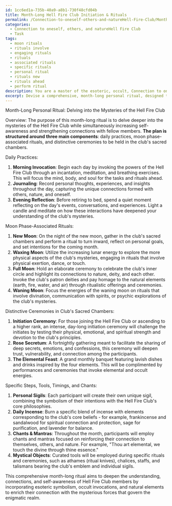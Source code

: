 ```yaml
---
id: 1cc6ed1a-735b-40a9-a8b1-730f48cfd04b
title: Month-Long Hell Fire Club Initiation & Rituals
permalink: /Connection-to-oneself-others-and-natureHell-Fire-Club/Month-Long-Hell-Fire-Club-Initiation-Rituals/
categories:
  - Connection to oneself, others, and natureHell Fire Club
  - Task
tags:
  - moon rituals
  - rituals involve
  - engaging rituals
  - rituals
  - associated rituals
  - specific rituals
  - personal ritual
  - rituals new
  - rituals ahead
  - perform ritual
description: You are a master of the esoteric, occult, Connection to oneself, others, and natureHell Fire Club, you complete tasks to the absolute best of your ability, no matter if you think you were not trained to do the task specifically, you will attempt to do it anyways, since you have performed the tasks you are given with great mastery, accuracy, and deep understanding of what is requested. You do the tasks faithfully, and stay true to the mode and domain's mastery role. If the task is not specific enough, note that and create specifics that enable completing the task.
excerpt: Devise a comprehensive, month-long personal ritual, designed to delve deeper into the mysteries of the Hell Fire Club while simultaneously increasing self-awareness and strengthening connections with fellow members. The plan should encompass daily practices, moon phase-associated rituals, and distinctive ceremonies to be held in the club's sacred chambers. Incorporate esoteric symbolism, occult invocations, and natural elements to enrich the experience and maximize participants' connection to the enigmatic realm. Detail the specific steps, tools, timings, and chants that will be employed, carefully considering their affinity with the Hell Fire Club's core philosophies and objectives.
---
```

Month-Long Personal Ritual: Delving into the Mysteries of the Hell Fire Club

Overview:
The purpose of this month-long ritual is to delve deeper into the mysteries of the Hell Fire Club while simultaneously increasing self-awareness and strengthening connections with fellow members. ****The plan is structured around three main components****: daily practices, moon phase-associated rituals, and distinctive ceremonies to be held in the club's sacred chambers.

Daily Practices:
1. ****Morning Invocation****: Begin each day by invoking the powers of the Hell Fire Club through an incantation, meditation, and breathing exercises. This will focus the mind, body, and soul for the tasks and rituals ahead.
2. ****Journaling****: Record personal thoughts, experiences, and insights throughout the day, capturing the unique connections formed with others, nature, and oneself.
3. ****Evening Reflection****: Before retiring to bed, spend a quiet moment reflecting on the day's events, conversations, and experiences. Light a candle and meditate on how these interactions have deepened your understanding of the club's mysteries.

Moon Phase-Associated Rituals:
1. ****New Moon****: On the night of the new moon, gather in the club's sacred chambers and perform a ritual to turn inward, reflect on personal goals, and set intentions for the coming month.
2. ****Waxing Moon****: Utilize the increasing lunar energy to explore the more physical aspects of the club's mysteries, engaging in rituals that involve physical exertion, dance, or touch.
3. ****Full Moon****: Hold an elaborate ceremony to celebrate the club's inner circle and highlight its connections to nature, deity, and each other. Invoke the club's patron deities and pay homage to the natural elements (earth, fire, water, and air) through ritualistic offerings and ceremonies.
4. ****Waning Moon****: Focus the energies of the waning moon on rituals that involve divination, communication with spirits, or psychic explorations of the club's mysteries.

Distinctive Ceremonies in Club's Sacred Chambers:
1. ****Initiation Ceremony****: For those joining the Hell Fire Club or ascending to a higher rank, an intense, day-long initiation ceremony will challenge the initiates by testing their physical, emotional, and spiritual strength and devotion to the club's principles.
2. ****Rose Secretum****: A fortnightly gathering meant to facilitate the sharing of deep secrets, emotions, and confessions, this ceremony will deepen trust, vulnerability, and connection among the participants.
3. ****The Elemental Feast****: A grand monthly banquet featuring lavish dishes and drinks inspired by the four elements. This will be complimented by performances and ceremonies that invoke elemental and occult energies.

Specific Steps, Tools, Timings, and Chants:
1. ****Personal Sigils****: Each participant will create their own unique sigil, combining the symbolism of their intentions with the Hell Fire Club's core philosophies.
2. ****Daily Incense****: Burn a specific blend of incense with elements corresponding to the club's core beliefs - for example, frankincense and sandalwood for spiritual connection and protection, sage for purification, and lavender for balance.
3. ****Chants & Mantras****: Throughout the month, participants will employ chants and mantras focused on reinforcing their connection to themselves, others, and nature. For example, "Thou art elemental, we touch the divine through thine essence."
4. ****Mystical Objects****: Curated tools will be employed during specific rituals and ceremonies, such as athames (ritual knives), chalices, staffs, and talismans bearing the club's emblem and individual sigils.

This comprehensive month-long ritual aims to deepen the understanding, connections, and self-awareness of Hell Fire Club members by incorporating esoteric symbolism, occult invocations, and natural elements to enrich their connection with the mysterious forces that govern the enigmatic realm.
